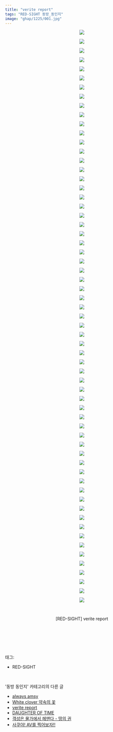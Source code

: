 ```yaml
---
title: "verite report"
tags: "RED-SIGHT 동방_동인지"
image: "ghap/1225/001.jpg"
---
```

<div class="article">
<p style="text-align: center; clear: none; float: none;"><img src="{{ site.nasurl }}/ghap/1225/001.jpg"/></p>
<p style="text-align: center; clear: none; float: none;"><img src="{{ site.nasurl }}/ghap/1225/002.jpg"/></p>
<p style="text-align: center; clear: none; float: none;"><img src="{{ site.nasurl }}/ghap/1225/003.jpg"/></p>
<p style="text-align: center; clear: none; float: none;"><img src="{{ site.nasurl }}/ghap/1225/004.jpg"/></p>
<p style="text-align: center; clear: none; float: none;"><img src="{{ site.nasurl }}/ghap/1225/005.jpg"/></p>
<p style="text-align: center; clear: none; float: none;"><img src="{{ site.nasurl }}/ghap/1225/006.jpg"/></p>
<p style="text-align: center; clear: none; float: none;"><img src="{{ site.nasurl }}/ghap/1225/007.jpg"/></p>
<p style="text-align: center; clear: none; float: none;"><img src="{{ site.nasurl }}/ghap/1225/008.jpg"/></p>
<p style="text-align: center; clear: none; float: none;"><img src="{{ site.nasurl }}/ghap/1225/009.jpg"/></p>
<p style="text-align: center; clear: none; float: none;"><img src="{{ site.nasurl }}/ghap/1225/010.jpg"/></p>
<p style="text-align: center; clear: none; float: none;"><img src="{{ site.nasurl }}/ghap/1225/011.jpg"/></p>
<p style="text-align: center; clear: none; float: none;"><img src="{{ site.nasurl }}/ghap/1225/012.jpg"/></p>
<p style="text-align: center; clear: none; float: none;"><img src="{{ site.nasurl }}/ghap/1225/013.jpg"/></p>
<p style="text-align: center; clear: none; float: none;"><img src="{{ site.nasurl }}/ghap/1225/014.jpg"/></p>
<p style="text-align: center; clear: none; float: none;"><img src="{{ site.nasurl }}/ghap/1225/015.jpg"/></p>
<p style="text-align: center; clear: none; float: none;"><img src="{{ site.nasurl }}/ghap/1225/016.jpg"/></p>
<p style="text-align: center; clear: none; float: none;"><img src="{{ site.nasurl }}/ghap/1225/017.jpg"/></p>
<p style="text-align: center; clear: none; float: none;"><img src="{{ site.nasurl }}/ghap/1225/018.jpg"/></p>
<p style="text-align: center; clear: none; float: none;"><img src="{{ site.nasurl }}/ghap/1225/019.jpg"/></p>
<p style="text-align: center; clear: none; float: none;"><img src="{{ site.nasurl }}/ghap/1225/020.jpg"/></p>
<p style="text-align: center; clear: none; float: none;"><img src="{{ site.nasurl }}/ghap/1225/021.jpg"/></p>
<p style="text-align: center; clear: none; float: none;"><img src="{{ site.nasurl }}/ghap/1225/022.jpg"/></p>
<p style="text-align: center; clear: none; float: none;"><img src="{{ site.nasurl }}/ghap/1225/023.jpg"/></p>
<p style="text-align: center; clear: none; float: none;"><img src="{{ site.nasurl }}/ghap/1225/024.jpg"/></p>
<p style="text-align: center; clear: none; float: none;"><img src="{{ site.nasurl }}/ghap/1225/025.jpg"/></p>
<p style="text-align: center; clear: none; float: none;"><img src="{{ site.nasurl }}/ghap/1225/026.jpg"/></p>
<p style="text-align: center; clear: none; float: none;"><img src="{{ site.nasurl }}/ghap/1225/027.jpg"/></p>
<p style="text-align: center; clear: none; float: none;"><img src="{{ site.nasurl }}/ghap/1225/028.jpg"/></p>
<p style="text-align: center; clear: none; float: none;"><img src="{{ site.nasurl }}/ghap/1225/029.jpg"/></p>
<p style="text-align: center; clear: none; float: none;"><img src="{{ site.nasurl }}/ghap/1225/030.jpg"/></p>
<p style="text-align: center; clear: none; float: none;"><img src="{{ site.nasurl }}/ghap/1225/031.jpg"/></p>
<p style="text-align: center; clear: none; float: none;"><img src="{{ site.nasurl }}/ghap/1225/032.jpg"/></p>
<p style="text-align: center; clear: none; float: none;"><img src="{{ site.nasurl }}/ghap/1225/033.jpg"/></p>
<p style="text-align: center; clear: none; float: none;"><img src="{{ site.nasurl }}/ghap/1225/034.jpg"/></p>
<p style="text-align: center; clear: none; float: none;"><img src="{{ site.nasurl }}/ghap/1225/035.jpg"/></p>
<p style="text-align: center; clear: none; float: none;"><img src="{{ site.nasurl }}/ghap/1225/036.jpg"/></p>
<p style="text-align: center; clear: none; float: none;"><img src="{{ site.nasurl }}/ghap/1225/037.jpg"/></p>
<p style="text-align: center; clear: none; float: none;"><img src="{{ site.nasurl }}/ghap/1225/038.jpg"/></p>
<p style="text-align: center; clear: none; float: none;"><img src="{{ site.nasurl }}/ghap/1225/039.jpg"/></p>
<p style="text-align: center; clear: none; float: none;"><img src="{{ site.nasurl }}/ghap/1225/040.jpg"/></p>
<p style="text-align: center; clear: none; float: none;"><img src="{{ site.nasurl }}/ghap/1225/041.jpg"/></p>
<p style="text-align: center; clear: none; float: none;"><img src="{{ site.nasurl }}/ghap/1225/042.jpg"/></p>
<p style="text-align: center; clear: none; float: none;"><img src="{{ site.nasurl }}/ghap/1225/043.jpg"/></p>
<p style="text-align: center; clear: none; float: none;"><img src="{{ site.nasurl }}/ghap/1225/044.jpg"/></p>
<p style="text-align: center; clear: none; float: none;"><img src="{{ site.nasurl }}/ghap/1225/045.jpg"/></p>
<p style="text-align: center; clear: none; float: none;"><img src="{{ site.nasurl }}/ghap/1225/046.jpg"/></p>
<p style="text-align: center; clear: none; float: none;"><img src="{{ site.nasurl }}/ghap/1225/047.jpg"/></p>
<p style="text-align: center; clear: none; float: none;"><img src="{{ site.nasurl }}/ghap/1225/048.jpg"/></p>
<p style="text-align: center; clear: none; float: none;"><img src="{{ site.nasurl }}/ghap/1225/049.jpg"/></p>
<p style="text-align: center; clear: none; float: none;"><img src="{{ site.nasurl }}/ghap/1225/050.jpg"/></p>
<p style="text-align: center; clear: none; float: none;"><img src="{{ site.nasurl }}/ghap/1225/051.jpg"/></p>
<p style="text-align: center; clear: none; float: none;"><img src="{{ site.nasurl }}/ghap/1225/052.jpg"/></p>
<p style="text-align: center; clear: none; float: none;"><img src="{{ site.nasurl }}/ghap/1225/053.jpg"/></p>
<p style="text-align: center; clear: none; float: none;"><img src="{{ site.nasurl }}/ghap/1225/054.jpg"/></p>
<p style="text-align: center; clear: none; float: none;"><img src="{{ site.nasurl }}/ghap/1225/055.jpg"/></p>
<p style="text-align: center; clear: none; float: none;"><img src="{{ site.nasurl }}/ghap/1225/056.jpg"/></p>
<p style="text-align: center; clear: none; float: none;"><img src="{{ site.nasurl }}/ghap/1225/057.jpg"/></p>
<p style="text-align: center; clear: none; float: none;"><img src="{{ site.nasurl }}/ghap/1225/058.jpg"/></p>
<p style="text-align: center; clear: none; float: none;"><img src="{{ site.nasurl }}/ghap/1225/059.jpg"/></p>
<p style="text-align: center; clear: none; float: none;"><img src="{{ site.nasurl }}/ghap/1225/060.jpg"/></p>
<p style="text-align: center; clear: none; float: none;"><img src="{{ site.nasurl }}/ghap/1225/061.jpg"/></p>
<p style="text-align: center; clear: none; float: none;"><img src="{{ site.nasurl }}/ghap/1225/062.jpg"/></p>
<p style="text-align: center; clear: none; float: none;"><img src="{{ site.nasurl }}/ghap/1225/063.jpg"/></p>
<p style="text-align: center; clear: none; float: none;"><br/></p>
<p style="text-align: center; clear: none; float: none;">[RED-SIGHT] verite report</p>
<p style="text-align: center; clear: none; float: none;"><br/></p>
<p><br/></p>
</div><br/>
<div class="tagTrail">
<p>태그: </p>
<ul>
<li>RED-SIGHT</li>
</ul>
</div><br/>
<div class="another">
<p>'동방 동인지' 카테고리의 다른 글</p>
<ul>
<li><a href="/2016-07-30-ghap_1228">always amsy</a></li>
<li><a href="/2016-07-30-ghap_1227">White clover 약속의 꽃</a></li>
<li><a href="/2016-07-29-ghap_1225">verite report</a></li>
<li><a href="/2016-07-29-ghap_1224">DAUGHTER OF TIME</a></li>
<li><a href="/2016-07-29-ghap_1222">객성은 물가에서 헤맨다 - 땅의 권</a></li>
<li><a href="/2016-07-29-ghap_1221">사쿠야! AV를 찍어보자!!</a></li>
</ul>
</div><br/>
<div class="cb_module cb_fluid">
<div class="cb_wrt cb_profile">
</div><!-- commentList close -->
</div><br/>
